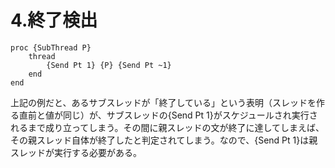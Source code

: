 # 4.終了検出

	proc {SubThread P}
		thread
			{Send Pt 1} {P} {Send Pt ~1}
		end
	end
	
上記の例だと、あるサブスレッドが「終了している」という表明（スレッドを作る直前と値が同じ）が、サブスレッドの{Send Pt 1}がスケジュールされ実行されるまで成り立ってしまう。その間に親スレッドの文が終了に達してしまえば、その親スレッド自体が終了したと判定されてしまう。なので、{Send Pt 1}は親スレッドが実行する必要がある。
